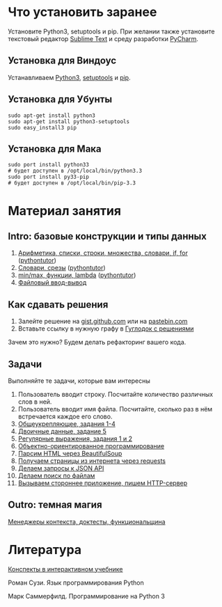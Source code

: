 Что установить заранее
======================

Установите Python3, setuptools и pip. При желании также установите текстовый редактор [Sublime Text](http://www.sublimetext.com/) и среду разработки [PyCharm](http://www.jetbrains.com/pycharm/).

Установка для Виндоус
---------------------

Устанавливаем [Python3](http://python.org/download/), [setuptools](http://www.lfd.uci.edu/~gohlke/pythonlibs/#setuptools)
и [pip](http://www.lfd.uci.edu/~gohlke/pythonlibs/#pip).

Установка для Убунты
--------------------

	sudo apt-get install python3
    sudo apt-get install python3-setuptools
    sudo easy_install3 pip

Установка для Мака
------------------

	sudo port install python33
	# будет доступен в /opt/local/bin/python3.3
	sudo port install py33-pip
	# будет доступен в /opt/local/bin/pip-3.3


Материал занятия
================


Intro: базовые конструкции и типы данных
----------------------------------------

1. [Арифметика, списки, строки, множества, словари, if, for](python_examples.py) ([pythontutor](http://gg.gg/se_tutor_1))
2. [Словари, срезы](python_examples_2.py) ([pythontutor](http://gg.gg/se_tutor_2))
3. [min/max, функции, lambda](python_examples_3.py) ([pythontutor](http://gg.gg/se_tutor_3))
3. [Файловый ввод-вывод](http://contest.mccme.ru/pylernu/courses/1534/lessons/file_io/)

Как сдавать решения
-------------------

1. Залейте решение на [gist.github.com](https://gist.github.com/) или на [pastebin.com](http://pastebin.com/)
2. Вставьте ссылку в нужную графу в [Гуглодок с решениями](https://docs.google.com/spreadsheet/ccc?key=0AtJr69JHs0W0dHBtaExsZDR3TkpjaHphbTcwYmpLX3c&usp=sharing#gid=1)

Зачем это нужно? Будем делать рефакторинг вашего кода.

Задачи
------

Выполняйте те задачи, которые вам интересны

1. Пользователь вводит строку. Посчитайте количество различных слов в ней.
2. Пользователь вводит имя файла. Посчитайте, сколько раз в нём встречается каждое его слово.
3. [Общеукрепляющее, задания 1-4](https://github.com/vpavlenko/python-for-ml-tasks)
4. [Двоичные данные, задание 5](https://sites.google.com/site/vpavlenkoinf/home/teoria/kodirovki-i-dvoicnye-dannye-zadanie)
5. [Регулярные выражения, задания 1 и 2](https://github.com/vpavlenko/regexp-task/)
6. [Объектно-ориентированное программирование](oop)
1. [Парсим HTML через BeautifulSoup](parse_html)
2. [Получаем страницы из интернета через requests](wget)
3. [Делаем запросы к JSON API](api)
3. [Делаем поиск по файлам](ack)
10. [Вызываем стороннее приложение, пишем HTTP-сервер](server)

Outro: темная магия
-------------------

[Менеджеры контекста, доктесты, функциональщина](http://vpavlenko.github.io/startup-engineering/python/dark_magic/)

Литература
==========

[Конспекты в интерактивном учебнике](http://contest.mccme.ru/pylernu/)

Роман Сузи. Язык программирования Python

Марк Саммерфилд. Программирование на Python 3
